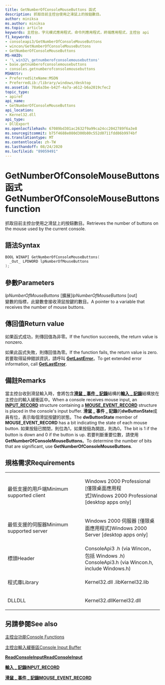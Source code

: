 ```yaml
---
title: GetNumberOfConsoleMouseButtons 函式
description: 抓取目前主控台使用之滑鼠上的按鈕數目。
author: miniksa
ms.author: miniksa
ms.topic: article
keywords: 主控台，字元模式應用程式，命令列應用程式，終端應用程式，主控台 api
f1_keywords:
- consoleapi3/GetNumberOfConsoleMouseButtons
- wincon/GetNumberOfConsoleMouseButtons
- GetNumberOfConsoleMouseButtons
MS-HAID:
- '\_win32\_getnumberofconsolemousebuttons'
- base.getnumberofconsolemousebuttons
- consoles.getnumberofconsolemousebuttons
MSHAttr:
- PreferredSiteName:MSDN
- PreferredLib:/library/windows/desktop
ms.assetid: 78a6a3be-b42f-4a7a-a612-b6a2019cfec2
topic_type:
- apiref
api_name:
- GetNumberOfConsoleMouseButtons
api_location:
- Kernel32.dll
api_type:
- DllExport
ms.openlocfilehash: 67089bd301ac2632f9a99ca24cc2042789f6a3e8
ms.sourcegitcommit: b75f4688e080d300b80c552d0711fdd86b9974bf
ms.translationtype: MT
ms.contentlocale: zh-TW
ms.lasthandoff: 08/24/2020
ms.locfileid: "89059491"
---
```

# <a name="getnumberofconsolemousebuttons-function"></a><span data-ttu-id="3b38a-104">GetNumberOfConsoleMouseButtons 函式</span><span class="sxs-lookup"><span data-stu-id="3b38a-104">GetNumberOfConsoleMouseButtons function</span></span>


<span data-ttu-id="3b38a-105">抓取目前主控台使用之滑鼠上的按鈕數目。</span><span class="sxs-lookup"><span data-stu-id="3b38a-105">Retrieves the number of buttons on the mouse used by the current console.</span></span>

<a name="syntax"></a><span data-ttu-id="3b38a-106">語法</span><span class="sxs-lookup"><span data-stu-id="3b38a-106">Syntax</span></span>
------

```C
BOOL WINAPI GetNumberOfConsoleMouseButtons(
  _Out_ LPDWORD lpNumberOfMouseButtons
);
```

<a name="parameters"></a><span data-ttu-id="3b38a-107">參數</span><span class="sxs-lookup"><span data-stu-id="3b38a-107">Parameters</span></span>
----------

<span data-ttu-id="3b38a-108">*lpNumberOfMouseButtons* \[擴展\]</span><span class="sxs-lookup"><span data-stu-id="3b38a-108">*lpNumberOfMouseButtons* \[out\]</span></span>  
<span data-ttu-id="3b38a-109">變數的指標，此變數會接收滑鼠按鍵的數目。</span><span class="sxs-lookup"><span data-stu-id="3b38a-109">A pointer to a variable that receives the number of mouse buttons.</span></span>

<a name="return-value"></a><span data-ttu-id="3b38a-110">傳回值</span><span class="sxs-lookup"><span data-stu-id="3b38a-110">Return value</span></span>
------------

<span data-ttu-id="3b38a-111">如果函式成功，則傳回值為非零。</span><span class="sxs-lookup"><span data-stu-id="3b38a-111">If the function succeeds, the return value is nonzero.</span></span>

<span data-ttu-id="3b38a-112">如果此函式失敗，則傳回值為零。</span><span class="sxs-lookup"><span data-stu-id="3b38a-112">If the function fails, the return value is zero.</span></span> <span data-ttu-id="3b38a-113">若要取得延伸錯誤資訊，請呼叫 [**GetLastError**](https://msdn.microsoft.com/library/windows/desktop/ms679360)。</span><span class="sxs-lookup"><span data-stu-id="3b38a-113">To get extended error information, call [**GetLastError**](https://msdn.microsoft.com/library/windows/desktop/ms679360).</span></span>

<a name="remarks"></a><span data-ttu-id="3b38a-114">備註</span><span class="sxs-lookup"><span data-stu-id="3b38a-114">Remarks</span></span>
-------

<span data-ttu-id="3b38a-115">當主控台收到滑鼠輸入時，會將包含[**滑鼠 \_ 事件 \_ 記錄**](mouse-event-record-str.md)結構的[**輸入 \_ 記錄**](input-record-str.md)結構放在主控台的輸入緩衝區中。</span><span class="sxs-lookup"><span data-stu-id="3b38a-115">When a console receives mouse input, an [**INPUT\_RECORD**](input-record-str.md) structure containing a [**MOUSE\_EVENT\_RECORD**](mouse-event-record-str.md) structure is placed in the console's input buffer.</span></span> <span data-ttu-id="3b38a-116">**滑鼠 \_ 事件 \_ 記錄**的**dwButtonState**成員有位，表示每個滑鼠按鍵的狀態。</span><span class="sxs-lookup"><span data-stu-id="3b38a-116">The **dwButtonState** member of **MOUSE\_EVENT\_RECORD** has a bit indicating the state of each mouse button.</span></span> <span data-ttu-id="3b38a-117">如果按鈕已關閉，則位為1，如果按鈕為開啟，則為0。</span><span class="sxs-lookup"><span data-stu-id="3b38a-117">The bit is 1 if the button is down and 0 if the button is up.</span></span> <span data-ttu-id="3b38a-118">若要判斷重要位數，請使用 **GetNumberOfConsoleMouseButtons**。</span><span class="sxs-lookup"><span data-stu-id="3b38a-118">To determine the number of bits that are significant, use **GetNumberOfConsoleMouseButtons**.</span></span>

<a name="requirements"></a><span data-ttu-id="3b38a-119">規格需求</span><span class="sxs-lookup"><span data-stu-id="3b38a-119">Requirements</span></span>
------------

<table>
<colgroup>
<col width="50%" />
<col width="50%" />
</colgroup>
<tbody>
<tr class="odd">
<td><p><span data-ttu-id="3b38a-120">最低支援的用戶端</span><span class="sxs-lookup"><span data-stu-id="3b38a-120">Minimum supported client</span></span></p></td>
<td><p><span data-ttu-id="3b38a-121">Windows 2000 Professional [僅限桌面應用程式]</span><span class="sxs-lookup"><span data-stu-id="3b38a-121">Windows 2000 Professional [desktop apps only]</span></span></p></td>
</tr>
<tr class="even">
<td><p><span data-ttu-id="3b38a-122">最低支援的伺服器</span><span class="sxs-lookup"><span data-stu-id="3b38a-122">Minimum supported server</span></span></p></td>
<td><p><span data-ttu-id="3b38a-123">Windows 2000 伺服器 [僅限桌面應用程式]</span><span class="sxs-lookup"><span data-stu-id="3b38a-123">Windows 2000 Server [desktop apps only]</span></span></p></td>
</tr>
<tr class="odd">
<td><p><span data-ttu-id="3b38a-124">標頭</span><span class="sxs-lookup"><span data-stu-id="3b38a-124">Header</span></span></p></td>
<td><span data-ttu-id="3b38a-125">ConsoleApi3 .h (via Wincon，包括 Windows .h) </span><span class="sxs-lookup"><span data-stu-id="3b38a-125">ConsoleApi3.h (via Wincon.h, include Windows.h)</span></span></td>
</tr>
<tr class="even">
<td><p><span data-ttu-id="3b38a-126">程式庫</span><span class="sxs-lookup"><span data-stu-id="3b38a-126">Library</span></span></p></td>
<td><span data-ttu-id="3b38a-127">Kernel32.dll .lib</span><span class="sxs-lookup"><span data-stu-id="3b38a-127">Kernel32.lib</span></span></td>
</tr>
<tr class="odd">
<td><p><span data-ttu-id="3b38a-128">DLL</span><span class="sxs-lookup"><span data-stu-id="3b38a-128">DLL</span></span></p></td>
<td><span data-ttu-id="3b38a-129">Kernel32.dll</span><span class="sxs-lookup"><span data-stu-id="3b38a-129">Kernel32.dll</span></span></td>
</tr>
<tr class="even">
</tr>
<tr class="odd">
</tr>
<tr class="even">
</tr>
</tbody>
</table>

## <a name="span-idsee_alsospansee-also"></a><span data-ttu-id="3b38a-130"><span id="see_also"></span>另請參閱</span><span class="sxs-lookup"><span data-stu-id="3b38a-130"><span id="see_also"></span>See also</span></span>


[<span data-ttu-id="3b38a-131">主控台功能</span><span class="sxs-lookup"><span data-stu-id="3b38a-131">Console Functions</span></span>](console-functions.md)

[<span data-ttu-id="3b38a-132">主控台輸入緩衝區</span><span class="sxs-lookup"><span data-stu-id="3b38a-132">Console Input Buffer</span></span>](console-input-buffer.md)

[<span data-ttu-id="3b38a-133">**ReadConsoleInput**</span><span class="sxs-lookup"><span data-stu-id="3b38a-133">**ReadConsoleInput**</span></span>](readconsoleinput.md)

[<span data-ttu-id="3b38a-134">**輸入 \_ 記錄**</span><span class="sxs-lookup"><span data-stu-id="3b38a-134">**INPUT\_RECORD**</span></span>](input-record-str.md)

[<span data-ttu-id="3b38a-135">**滑鼠 \_ 事件 \_ 記錄**</span><span class="sxs-lookup"><span data-stu-id="3b38a-135">**MOUSE\_EVENT\_RECORD**</span></span>](mouse-event-record-str.md)

 

 




